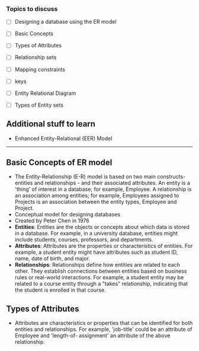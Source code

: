 ### Topics to discuss
 - [ ] Designing a database using the ER model
 - [ ] Basic Concepts
 - [ ] Types of Attributes
 - [ ] Relationship sets
 - [ ] Mapping constraints
 - [ ] keys
 - [ ] Entity Relational Diagram
 - [ ] Types of Entity sets


## Additional stuff to learn
- Enhanced Entity-Relational (EER) Model

---
## Basic Concepts of ER model
- The Entity-Relationship (E-R) model is based on two main constructs-entities and relationships - and their associated attributes. An entity is a 'thing' of interest in a database; for example, Employee. A relationship is an association among entities; for example, Employees assigned to Projects is an association between the entity types, Employee and Project.
- Conceptual model for designing databases
- Created by Peter Chen in 1976
- **Entities**: Entities are the objects or concepts about which data is stored in a database. For example, in a university database, entities might include students, courses, professors, and departments.
- **Attributes**: Attributes are the properties or characteristics of entities. For example, a student entity might have attributes such as student ID, name, date of birth, and major.
- **Relationships**: Relationships define how entities are related to each other. They establish connections between entities based on business rules or real-world interactions. For example, a student entity may be related to a course entity through a "takes" relationship, indicating that the student is enrolled in that course.

## Types of Attributes
- Attributes are characteristics or properties that can be identified for both entities and relationships. For example, 'job-title' could be an attribute of Employee and 'length-of- assignment' an attribute of the above relationship.


